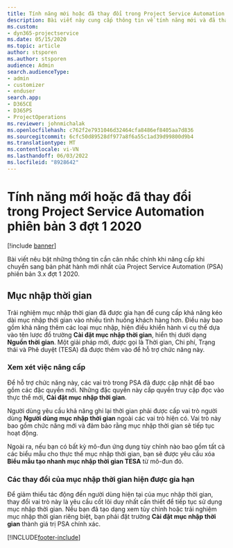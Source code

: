 ```yaml
---
title: Tính năng mới hoặc đã thay đổi trong Project Service Automation phiên bản 3.x đợt 1 2020
description: Bài viết này cung cấp thông tin về tính năng mới và đã thay đổi trong Project Service Automation phiên bản 3 đợt 1 2020.
ms.custom:
- dyn365-projectservice
ms.date: 05/15/2020
ms.topic: article
author: stsporen
ms.author: stsporen
audience: Admin
search.audienceType:
- admin
- customizer
- enduser
search.app:
- D365CE
- D365PS
- ProjectOperations
ms.reviewer: johnmichalak
ms.openlocfilehash: c762f2e7931046d32464cfa8486ef8405aa7d836
ms.sourcegitcommit: 6cfc50d89528df977a8f6a55c1ad39d99800d9b4
ms.translationtype: MT
ms.contentlocale: vi-VN
ms.lasthandoff: 06/03/2022
ms.locfileid: "8928642"
---
```

# <a name="whats-new-or-changed-in-project-service-automation-version-3-wave-1-2020"></a>Tính năng mới hoặc đã thay đổi trong Project Service Automation phiên bản 3 đợt 1 2020

[!include [banner](../includes/psa-now-project-operations.md)]

Bài viết nêu bật những thông tin cần cân nhắc chính khi nâng cấp khi chuyển sang bản phát hành mới nhất của Project Service Automation (PSA) phiên bản 3.x đợt 1 2020.

## <a name="time-entry"></a>Mục nhập thời gian
Trải nghiệm mục nhập thời gian đã được gia hạn để cung cấp khả năng kéo dài mục nhập thời gian vào nhiều tình huống khách hàng hơn. Điều này bao gồm khả năng thêm các loại mục nhập, hiện điều khiển hành vi cụ thể dựa vào tên lược đồ trường **Cài đặt mục nhập thời gian**, hiển thị dưới dạng **Nguồn thời gian**. Một giải pháp mới, được gọi là Thời gian, Chi phí, Trạng thái và Phê duyệt (TESA) đã được thêm vào để hỗ trợ chức năng này.

### <a name="upgrade-consideration"></a>Xem xét việc nâng cấp
Để hỗ trợ chức năng này, các vai trò trong PSA đã được cập nhật để bao gồm các đặc quyền mới. Những đặc quyền này cấp quyền truy cập đọc vào thực thể mới, **Cài đặt mục nhập thời gian**.

Người dùng yêu cầu khả năng ghi lại thời gian phải được cấp vai trò người dùng **Người dùng mục nhập thời gian** ngoài các vai trò hiện có. Vai trò này bao gồm chức năng mới và đảm bảo rằng mục nhập thời gian sẽ tiếp tục hoạt động.

Ngoài ra, nếu bạn có bất kỳ mô-đun ứng dụng tùy chỉnh nào bao gồm tất cả các biểu mẫu cho thực thể mục nhập thời gian, bạn sẽ được yêu cầu xóa **Biểu mẫu tạo nhanh mục nhập thời gian TESA** từ mô-đun đó.

### <a name="currently-extended-time-entry-changes"></a>Các thay đổi của mục nhập thời gian hiện được gia hạn
Để giảm thiểu tác động đến người dùng hiện tại của mục nhập thời gian, thay đổi vai trò này là yêu cầu cốt lõi duy nhất cần thiết để tiếp tục sử dụng mục nhập thời gian. Nếu bạn đã tạo dạng xem tùy chỉnh hoặc trải nghiệm mục nhập thời gian riêng biệt, bạn phải đặt trường **Cài đặt mục nhập thời gian** thành giá trị PSA chính xác.


[!INCLUDE[footer-include](../includes/footer-banner.md)]
